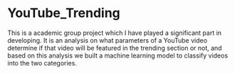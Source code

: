 # YouTube_Trending
This is a academic group project which I have played a significant part in developing. It is an analysis on what parameters of a YouTube video determine if that video will be featured in the trending section or not, and based on this analysis we built a machine learning model to classify videos into the two categories.
